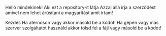 Helló mindekinek!
Aki ezt a repository-it látja 
Azzal allá írja a szerződést amivel nem lehet árúsítani a magyarítást amit írtam!


Kezdés
Ha aternoson vagy akkor másold be a kódot!
Ha gépen vagy más szerver szolgáltatót használd akkor tölsd fel a fájl vagy másold be a kódot!
